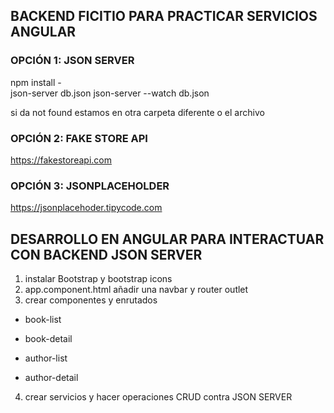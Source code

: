 ## BACKEND FICITIO PARA PRACTICAR SERVICIOS ANGULAR

### OPCIÓN 1: JSON SERVER

npm install -  
json-server db.json
json-server --watch db.json

si da not found estamos en otra carpeta diferente o el archivo 

### OPCIÓN 2: FAKE STORE API

https://fakestoreapi.com

### OPCIÓN 3: JSONPLACEHOLDER

https://jsonplacehoder.tipycode.com


## DESARROLLO EN ANGULAR PARA INTERACTUAR CON BACKEND JSON SERVER
1. instalar Bootstrap y bootstrap icons
2. app.component.html añadir una navbar y router outlet
3. crear componentes y enrutados

* book-list
* book-detail

* author-list
* author-detail

4. crear servicios y hacer operaciones CRUD contra JSON SERVER